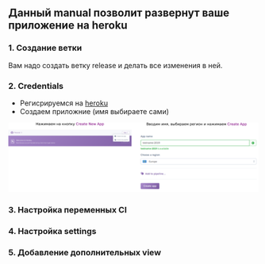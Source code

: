 ## Данный manual позволит развернут ваше приложение на heroku

### 1. Создание ветки
Вам надо создать ветку release и делать все изменения в ней. 

### 2. Credentials
* Регисрируемся на [heroku](https://heroku.com)
* Создаем приложние (имя выбираете сами)

![alt text](images/heroku1.png)

### 3. Настройка переменных CI

### 4. Настройка settings

### 5. Добавление дополнительных view